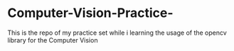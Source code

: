 # Computer-Vision-Practice-
This is the repo of my practice set while i learning the usage of the opencv library for the Computer Vision
